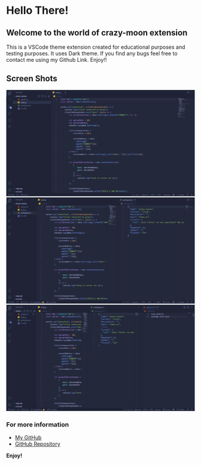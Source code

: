 # Hello There!

## Welcome to the world of crazy-moon extension

This is a VSCode theme extension created for educational purposes and testing purposes. It uses Dark theme. If you find any bugs feel free to contact me using my Github Link. Enjoy!!

## Screen Shots

![ScreenShot 1](/public/img_1.png?raw=true)
![ScreenShot 2](/public/img_2.png?raw=true)
![ScreenShot 3](/public/img_3.png?raw=true)

### For more information

- [My GitHub](http://github.com/PasinduDushan)
- [GitHub Repository](https://github.com/PasinduDushan/crazy-moon)

**Enjoy!**
